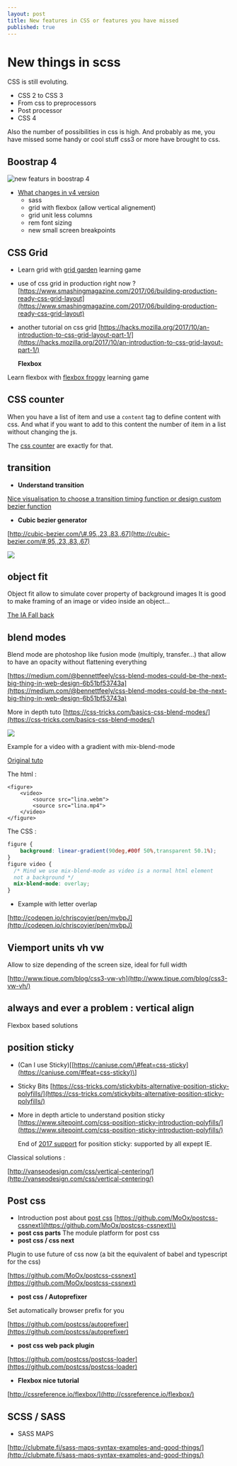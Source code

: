 ```yaml
---
layout: post
title: New features in CSS or features you have missed
published: true
---
```


# New things in scss

CSS is still evoluting.

* CSS 2 to CSS 3
* From css to preprocessors
* Post processor
* CSS 4

Also the number of possibilities in css is high. And probably as me, you have missed some handy or cool stuff css3 or more have brought to css.

## Boostrap 4

![new featurs in boostrap 4](https://github.com/sinsunsan/dev-wiki/tree/e91a89337cb472fad5198a7110a0eaa8d63d66f5/boostrap-flexbox.png)

* [What changes in v4 version](https://hackernoon.com/what-changed-in-bootstrap-4-0-ca3cbbf4f62f)
  * sass
  * grid with flexbox \(allow vertical alignement\)
  * grid unit less columns
  * rem font sizing 
  * new small screen breakpoints  

## CSS Grid

* Learn grid with [grid garden](http://cssgridgarden.com/) learning game
* use of css grid in production right now ? [https://www.smashingmagazine.com/2017/06/building-production-ready-css-grid-layout](https://www.smashingmagazine.com/2017/06/building-production-ready-css-grid-layout)
* another tutorial on css grid [https://hacks.mozilla.org/2017/10/an-introduction-to-css-grid-layout-part-1/](https://hacks.mozilla.org/2017/10/an-introduction-to-css-grid-layout-part-1/)

  **Flexbox**

Learn flexbox with [flexbox froggy](http://flexboxfroggy.com/) learning game

## CSS counter

When you have a list of item and use a `content` tag to define content with css. And what if you want to add to this content the number of item in a list without changing the js.

The [css counter](https://developer.mozilla.org/en-US/docs/Web/CSS/CSS_Lists_and_Counters/Using_CSS_counters) are exactly for that.

## **transition**

* **Understand transition**

[Nice visualisation to choose a transition timing function or design custom bezier function](http://www.the-art-of-web.com/css/timing-function/)

* **Cubic bezier generator**

[http://cubic-bezier.com/\#.95,.23,.83,.67](http://cubic-bezier.com/#.95,.23,.83,.67)

![](https://github.com/sinsunsan/dev-wiki/tree/e91a89337cb472fad5198a7110a0eaa8d63d66f5/images/css-cubic-bezier.png)

## **object fit**

Object fit allow to simulate cover property of background images It is good to make framing of an image or video inside an object...

[The IA Fall back](https://medium.com/@primozcigler/neat-trick-for-css-object-fit-fallback-on-edge-and-other-browsers-afbc53bbb2c3)

## **blend modes**

Blend mode are photoshop like fusion mode \(multiply, transfer...\) that allow to have an opacity without flattening everything

[https://medium.com/@bennettfeely/css-blend-modes-could-be-the-next-big-thing-in-web-design-6b51bf53743a](https://medium.com/@bennettfeely/css-blend-modes-could-be-the-next-big-thing-in-web-design-6b51bf53743a)

More in depth tuto [https://css-tricks.com/basics-css-blend-modes/](https://css-tricks.com/basics-css-blend-modes/)

 [![](https://github.com/sinsunsan/dev-wiki/tree/e91a89337cb472fad5198a7110a0eaa8d63d66f5/images/css-blend-mode.png)](http://bennettfeely.com/gradients/)

Example for a video with a gradient with mix-blend-mode

[Original tuto](http://thenewcode.com/1020/HTML5-Video-Effects-with-CSS-Blend-Modes)

The html :

```markup
<figure>
    <video>
        <source src="lina.webm">
        <source src="lina.mp4">
    </video>
</figure>
```

The CSS :

```css
figure {
    background: linear-gradient(90deg,#00f 50%,transparent 50.1%);
}
figure video {
  /* Mind we use mix-blend-mode as video is a normal html element
  not a background */
  mix-blend-mode: overlay;
}
```

* Example with letter overlap

[http://codepen.io/chriscoyier/pen/mvbpJ](http://codepen.io/chriscoyier/pen/mvbpJ)

## **Viemport units vh vw**

Allow to size depending of the screen size, ideal for full width

[http://www.tipue.com/blog/css3-vw-vh](http://www.tipue.com/blog/css3-vw-vh/)

## **always and ever a problem : vertical align**

Flexbox based solutions

## position sticky

* \(Can I use Sticky\)\[[https://caniuse.com/\#feat=css-sticky](https://caniuse.com/#feat=css-sticky)\]
* Sticky Bits [https://css-tricks.com/stickybits-alternative-position-sticky-polyfills/](https://css-tricks.com/stickybits-alternative-position-sticky-polyfills/)
* More in depth article to understand position sticky [https://www.sitepoint.com/css-position-sticky-introduction-polyfills/](https://www.sitepoint.com/css-position-sticky-introduction-polyfills/)

  End of [2017 support](https://caniuse.com/#feat=css-sticky) for position sticky: supported by all expept IE.

Classical solutions :

[http://vanseodesign.com/css/vertical-centering/](http://vanseodesign.com/css/vertical-centering/)

## **Post css**

* Introduction post about [post css](http://julian.io/some-things-you-may-think-about-postcss-and-you-might-be-wrong/) [https://github.com/MoOx/postcss-cssnext](https://github.com/MoOx/postcss-cssnext)\)
* **post css parts** The module platform for post css
* **post css / css next**

Plugin to use future of css now \(a bit the equivalent of babel and typescript for the css\)

[https://github.com/MoOx/postcss-cssnext](https://github.com/MoOx/postcss-cssnext)

* **post css / Autoprefixer**

Set automatically browser prefix for you

[https://github.com/postcss/autoprefixer](https://github.com/postcss/autoprefixer)

* **post css web pack plugin**

[https://github.com/postcss/postcss-loader](https://github.com/postcss/postcss-loader)

* **Flexbox nice tutorial**

[http://cssreference.io/flexbox/](http://cssreference.io/flexbox/)

## SCSS / SASS

* SASS MAPS 

[http://clubmate.fi/sass-maps-syntax-examples-and-good-things/](http://clubmate.fi/sass-maps-syntax-examples-and-good-things/)

